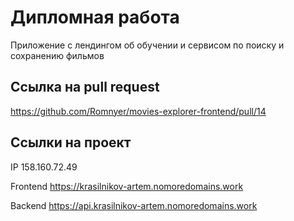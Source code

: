 # Дипломная работа
Приложение с лендингом об обучении и сервисом по поиску и сохранению фильмов

## Ссылка на pull request
https://github.com/Romnyer/movies-explorer-frontend/pull/14

## Ссылки на проект

IP 158.160.72.49

Frontend https://krasilnikov-artem.nomoredomains.work

Backend https://api.krasilnikov-artem.nomoredomains.work
